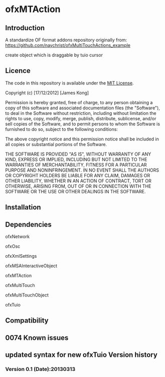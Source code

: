 ofxMTAction
===========


Introduction
------------
A standardize OF format addons repository 
originally from:
https://github.com/naychrist/ofxMultiTouchActions_example

create object which is draggable by tuio cursor

Licence
-------
The code in this repository is available under the [MIT License](https://secure.wikimedia.org/wikipedia/en/wiki/Mit_license).

Copyright (c) [17/12/2012] [James Kong]

Permission is hereby granted, free of charge, to any person obtaining a copy of this software and associated documentation files (the "Software"), to deal in the Software without restriction, including without limitation the rights to use, copy, modify, merge, publish, distribute, sublicense, and/or sell copies of the Software, and to permit persons to whom the Software is furnished to do so, subject to the following conditions:

The above copyright notice and this permission notice shall be included in all copies or substantial portions of the Software.

THE SOFTWARE IS PROVIDED "AS IS", WITHOUT WARRANTY OF ANY KIND, EXPRESS OR IMPLIED, INCLUDING BUT NOT LIMITED TO THE WARRANTIES OF MERCHANTABILITY, FITNESS FOR A PARTICULAR PURPOSE AND NONINFRINGEMENT. IN NO EVENT SHALL THE AUTHORS OR COPYRIGHT HOLDERS BE LIABLE FOR ANY CLAIM, DAMAGES OR OTHER LIABILITY, WHETHER IN AN ACTION OF CONTRACT, TORT OR OTHERWISE, ARISING FROM, OUT OF OR IN CONNECTION WITH THE SOFTWARE OR THE USE OR OTHER DEALINGS IN THE SOFTWARE.

Installation
------------


Dependencies
------------
ofxNetwork

ofxOsc

ofxXmlSettings

ofxMSAInteractiveObject

ofxMTAction

ofxMultiTouch

ofxMultiTouchObject

ofxTuio


Compatibility
------------
0074
Known issues
------------
updated syntax for new ofxTuio
Version history
------------

### Version 0.1 (Date):20130313
